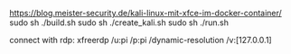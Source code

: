 https://blog.meister-security.de/kali-linux-mit-xfce-im-docker-container/
sudo sh ./build.sh
sudo sh ./create_kali.sh
sudo sh ./run.sh

connect with rdp:
xfreerdp /u:pi /p:pi /dynamic-resolution /v:[127.0.0.1]
